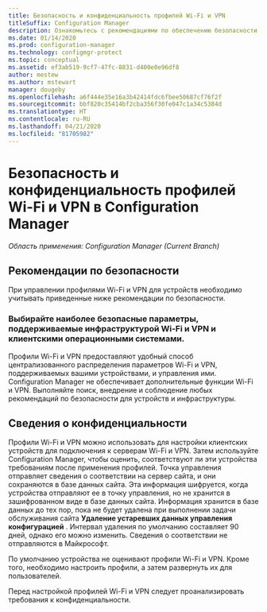 ```yaml
---
title: Безопасность и конфиденциальность профилей Wi-Fi и VPN
titleSuffix: Configuration Manager
description: Ознакомьтесь с рекомендациями по обеспечению безопасности при управлении профилями Wi-Fi и VPN для устройств в Configuration Manager.
ms.date: 01/14/2020
ms.prod: configuration-manager
ms.technology: configmgr-protect
ms.topic: conceptual
ms.assetid: ef3ab519-9cf7-47fc-8831-d400e0e96df8
author: mestew
ms.author: mstewart
manager: dougeby
ms.openlocfilehash: a6f444e35e16a3b42414fdc6fbee50687cf76f2f
ms.sourcegitcommit: bbf820c35414bf2cba356f30fe047c1a34c5384d
ms.translationtype: HT
ms.contentlocale: ru-RU
ms.lasthandoff: 04/21/2020
ms.locfileid: "81705982"
---
```

# <a name="security-and-privacy-for-wi-fi-and-vpn-profiles-in-configuration-manager"></a>Безопасность и конфиденциальность профилей Wi-Fi и VPN в Configuration Manager

*Область применения: Configuration Manager (Current Branch)*

## <a name="security-recommendations"></a>Рекомендации по безопасности

При управлении профилями Wi-Fi и VPN для устройств необходимо учитывать приведенные ниже рекомендации по безопасности.

### <a name="choose-the-most-secure-options-that-your-wi-fi-and-vpn-infrastructure-and-client-operating-systems-can-support"></a>Выбирайте наиболее безопасные параметры, поддерживаемые инфраструктурой Wi-Fi и VPN и клиентскими операционными системами.

Профили Wi-Fi и VPN предоставляют удобный способ централизованного распределения параметров Wi-Fi и VPN, поддерживаемых вашими устройствами, и управления ими. Configuration Manager не обеспечивает дополнительные функции Wi-Fi и VPN. Выполняйте поиск, внедрение и соблюдение любых рекомендаций по безопасности для устройств и инфраструктуры.

## <a name="privacy-information"></a>Сведения о конфиденциальности

Профили Wi-Fi и VPN можно использовать для настройки клиентских устройств для подключения к серверам Wi-Fi и VPN. Затем используйте Configuration Manager, чтобы оценить, соответствуют ли эти устройства требованиям после применения профилей. Точка управления отправляет сведения о соответствии на сервер сайта, и они сохраняются в базе данных сайта. Эта информация шифруется, когда устройства отправляют ее в точку управления, но не хранится в зашифрованном виде в базе данных сайта. Информация хранится в базе данных до тех пор, пока не будет удалена при выполнении задачи обслуживания сайта **Удаление устаревших данных управления конфигурацией** . Интервал удаления по умолчанию составляет 90 дней, однако его можно изменить. Сведения о соответствии не отправляются в Майкрософт.

По умолчанию устройства не оценивают профили Wi-Fi и VPN. Кроме того, необходимо настроить профили, а затем развернуть их для пользователей.  

Перед настройкой профилей Wi-Fi и VPN следует проанализировать требования к конфиденциальности.  
